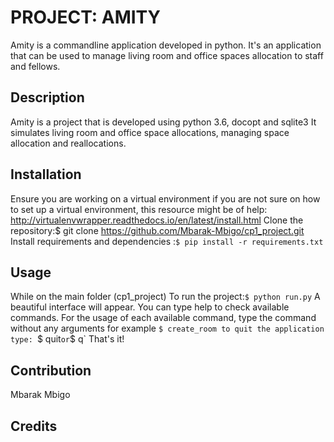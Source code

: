 # PROJECT: AMITY
Amity is a commandline application developed in python.
It's an application that can be used to manage living room and office spaces allocation 
to staff and fellows.

## Description
Amity is a project that is developed using python 3.6, docopt and sqlite3
It simulates living room and office space allocations, managing space allocation and reallocations.


## Installation
Ensure you are working on a virtual environment
if you are not sure on how to set up a virtual environment, 
this resource might be of help: http://virtualenvwrapper.readthedocs.io/en/latest/install.html
Clone the repository:$ git clone https://github.com/Mbarak-Mbigo/cp1_project.git
Install requirements and dependencies :`$ pip install -r requirements.txt`
## Usage
While on the main folder (cp1_project)
To run the project:`$ python run.py`
A beautiful interface will appear.
You can type help to check available commands.
For the usage of each available command, type the command without any arguments
for example `$ create_room
to quit the application
type: `$ quit` or `$ q`
That's it!
## Contribution
Mbarak Mbigo

## Credits

